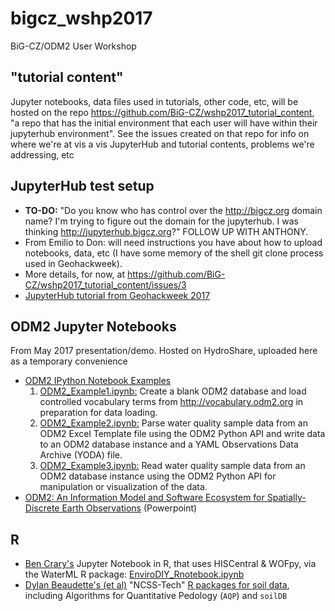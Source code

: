 # bigcz_wshp2017

BiG-CZ/ODM2 User Workshop

## "tutorial content"

Jupyter notebooks, data files used in tutorials, other code, etc, will be hosted on the repo https://github.com/BiG-CZ/wshp2017_tutorial_content, "a repo that has the initial environment that each user will have within their jupyterhub environment". See the issues created on that repo for info on where we're at vis a vis JupyterHub and tutorial contents, problems we're addressing, etc


## JupyterHub test setup

- **TO-DO:** "Do you know who has control over the http://bigcz.org domain name? I'm trying to figure out the domain for the jupyterhub. I was thinking http://jupyterhub.bigcz.org?" FOLLOW UP WITH ANTHONY.
- From Emilio to Don: will need instructions you have about how to upload notebooks, data, etc (I have some memory of the shell git clone process used in Geohackweek).
- More details, for now, at https://github.com/BiG-CZ/wshp2017_tutorial_content/issues/3
- [JupyterHub tutorial from Geohackweek 2017](https://geohackweek.github.io/Introductory/05-Jupyter-tutorial/)


## ODM2 Jupyter Notebooks

From May 2017 presentation/demo. Hosted on HydroShare, uploaded here as a temporary convenience
- [ODM2 IPython Notebook Examples](https://www.hydroshare.org/resource/ff79d7926f6040c9acd004636b4e4d38/)
  1. [ODM2_Example1.ipynb:](http://nbviewer.jupyter.org/urls/www.hydroshare.org/django_irods/download/ff79d7926f6040c9acd004636b4e4d38/data/contents/ODM2_Example1.ipynb) Create a blank ODM2 database and load controlled vocabulary terms from http://vocabulary.odm2.org in preparation for data loading.
  2. [ODM2_Example2.ipynb:](http://nbviewer.jupyter.org/urls/www.hydroshare.org/django_irods/download/ff79d7926f6040c9acd004636b4e4d38/data/contents/ODM2_Example2.ipynb) Parse water quality sample data from an ODM2 Excel Template file using the ODM2 Python API and write data to an ODM2 database instance and a YAML Observations Data Archive (YODA) file.
  3. [ODM2_Example3.ipynb:](http://nbviewer.jupyter.org/urls/www.hydroshare.org/django_irods/download/ff79d7926f6040c9acd004636b4e4d38/data/contents/ODM2_Example3.ipynb) Read water quality sample data from an ODM2 database instance using the ODM2 Python API for manipulation or visualization of the data. 
- [ODM2: An Information Model and Software Ecosystem for Spatially-Discrete Earth Observations](https://www.hydroshare.org/resource/95458e53fe7e474f85642d6a711729b6/) (Powerpoint)

## R

- [Ben Crary's](https://github.com/benjamincrary) Jupyter Notebook in R, that uses HISCentral & WOFpy, via the WaterML R package: [EnviroDIY_Rnotebook.ipynb](https://github.com/BiG-CZ/BiG-CZ-Toolbox/blob/master/ipynotebooks/EnviroDIY_Rnotebook.ipynb)
- [Dylan Beaudette's (et al)](https://github.com/dylanbeaudette) "NCSS-Tech" [R packages for soil data](http://ncss-tech.github.io/AQP/), including Algorithms for Quantitative Pedology (`AQP`) and `soilDB`
